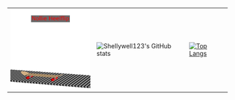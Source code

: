 

<table>
<tr>
<td>

<img src="https://github.com/Shellywell123/SKanimATE/blob/master/Images/gifs/Nollie%20Heelflip.gif" width="200" />

</pre>
</td>
<td>

![Shellywell123's GitHub stats](https://github-readme-stats.vercel.app/api?username=shellywell123&show_icons=true&theme=merko)

</pre>
</td>
<td>

[![Top Langs](https://github-readme-stats.vercel.app/api/top-langs/?username=Shellywell123&layout=compact&theme=merko)](https://github.com/shellywell123/github-readme-stats)


</td>
</tr>
</table>
